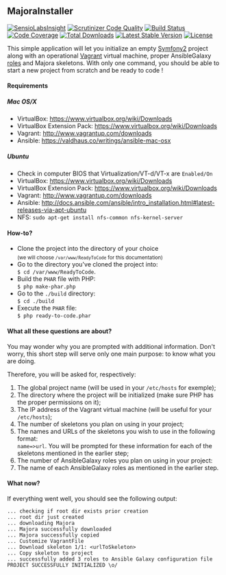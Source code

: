 MajoraInstaller
-----------------
[![SensioLabsInsight](https://insight.sensiolabs.com/projects/05ea6a83-c3b1-4851-a6d1-7d3d94a39bdf/mini.png)](https://insight.sensiolabs.com/projects/05ea6a83-c3b1-4851-a6d1-7d3d94a39bdf) [![Scrutinizer Code Quality](https://scrutinizer-ci.com/g/LinkValue/SF2-ReadyToCode/badges/quality-score.png?b=master)](https://scrutinizer-ci.com/g/LinkValue/SF2-ReadyToCode/?branch=master) [![Build Status](https://scrutinizer-ci.com/g/LinkValue/SF2-ReadyToCode/badges/build.png?b=master)](https://scrutinizer-ci.com/g/LinkValue/SF2-ReadyToCode/build-status/master) [![Code Coverage](https://scrutinizer-ci.com/g/LinkValue/SF2-ReadyToCode/badges/coverage.png?b=master)](https://scrutinizer-ci.com/g/LinkValue/SF2-ReadyToCode/?branch=master) [![Total Downloads](https://poser.pugx.org/majora/project-installer/downloads)](https://packagist.org/packages/majora/project-installer) [![Latest Stable Version](https://poser.pugx.org/majora/project-installer/v/stable)](https://packagist.org/packages/majora/project-installer) [![License](https://poser.pugx.org/majora/project-installer/license)](https://packagist.org/packages/majora/project-installer)

This simple application will let you initialize an empty [Symfony2](https://symfony.com/) project along with an operational [Vagrant](https://www.vagrantup.com/) virtual machine, proper AnsibleGalaxy [roles](https://galaxy.ansible.com/) and Majora skeletons.
With only one command, you should be able to start a new project from scratch and be ready to code !

#### Requirements

##### Mac OS/X

* VirtualBox: https://www.virtualbox.org/wiki/Downloads
* VirtualBox Extension Pack: https://www.virtualbox.org/wiki/Downloads
* Vagrant: http://www.vagrantup.com/downloads
* Ansible: https://valdhaus.co/writings/ansible-mac-osx

##### Ubuntu

* Check in computer BIOS that Virtualization/VT-d/VT-x are `Enabled/On`
* VirtualBox: https://www.virtualbox.org/wiki/Downloads
* VirtualBox Extension Pack: https://www.virtualbox.org/wiki/Downloads
* Vagrant: http://www.vagrantup.com/downloads
* Ansible: http://docs.ansible.com/ansible/intro_installation.html#latest-releases-via-apt-ubuntu
* NFS: `sudo apt-get install nfs-common nfs-kernel-server`

#### How-to? ####
* Clone the project into the directory of your choice <br/> <sub>(we will choose `/var/www/ReadyToCode` for this documentation)</sub>
* Go to the directory you've cloned the project into:<br/>`$ cd /var/www/ReadyToCode`.
* Build the `PHAR` file with PHP:<br/>`$ php make-phar.php`
* Go to the `./build` directory:<br/>`$ cd ./build`
* Execute the `PHAR` file:<br/>`$ php ready-to-code.phar`

#### What all these questions are about? ####
You may wonder why you are prompted with additional information. Don't worry, this short step will serve only one main purpose: to know what you are doing.

Therefore, you will be asked for, respectively:

1. The global project name (will be used in your `/etc/hosts` for exemple);
2. The directory where the project will be initialized (make sure PHP has the proper permissions on it);
3. The IP address of the Vagrant virtual machine (will be useful for your `/etc/hosts`);
4. The number of skeletons you plan on using in your project;
4.  The names and URLs of the skeletons you wish to use in the following format:<br/>`name=>url`. You will be prompted for these information for each of the skeletons mentioned in the earlier step;
5. The number of AnsibleGalaxy roles you plan on using in your project:
6. The name of each AnsibleGalaxy roles as mentioned in the earlier step.

#### What now? ####
If everything went well, you should see the following output:

    ... checking if root dir exists prior creation
    ... root dir just created
    ... downloading Majora
    ... Majora successfully downloaded
    ... Majora successfully copied
    ... Customize VagrantFile
    ... Download skeleton 1/1: <urlToSkeleton>
    ... Copy skeleton to project 
    ... successfully added 3 roles to Ansible Galaxy configuration file
    PROJECT SUCCESSFULLY INITIALIZED \o/
